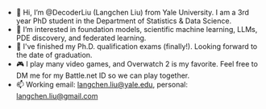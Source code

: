 - 👋 Hi, I’m @DecoderLiu (Langchen Liu) from Yale University. I am a 3rd year PhD student in the Department of Statistics & Data Science.
- 👀 I’m interested in foundation models, scientific machine learning, LLMs, PDE discovery, and federated learning. 
- 🌱 I've finished my Ph.D. qualification exams (finally!). Looking forward to the date of graduation.
- 🎮 I play many video games, and Overwatch 2 is my favorite. Feel free to DM me for my Battle.net ID so we can play together.
- 📫 Working email: langchen.liu@yale.edu, personal: langchen.liu@gmail.com

<!---
DecoderLiu/DecoderLiu is a ✨ special ✨ repository because its `README.md` (this file) appears on your GitHub profile.
You can click the Preview link to take a look at your changes.
--->
